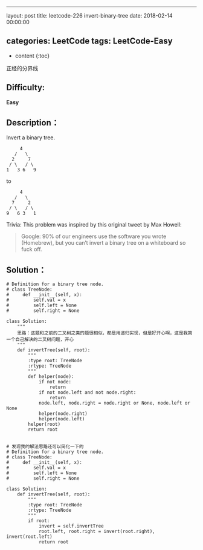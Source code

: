 
---
layout: post
title:  leetcode-226 invert-binary-tree
date:   2018-02-14 00:00:00

categories: LeetCode
tags: LeetCode-Easy
---

* content
{:toc}

正经的分界线





## Difficulty:

**Easy**

## Description：

Invert a binary tree.
```
     4
   /   \
  2     7
 / \   / \
1   3 6   9
```
to
```
     4
   /   \
  7     2
 / \   / \
9   6 3   1
```

Trivia:
This problem was inspired by this original tweet by Max Howell:
> Google: 90% of our engineers use the software you wrote (Homebrew), 
but you can’t invert a binary tree on a whiteboard so fuck off.

## Solution：

```
# Definition for a binary tree node.
# class TreeNode:
#     def __init__(self, x):
#         self.val = x
#         self.left = None
#         self.right = None

class Solution:
    """
    思路：这题和之前的二叉树之类的题很相似，都是用递归实现，但是好开心啊，这是我第一个自己解决的二叉树问题，开心
    """
    def invertTree(self, root):
        """
        :type root: TreeNode
        :rtype: TreeNode
        """
        def helper(node):
            if not node:
                return 
            if not node.left and not node.right:
                return
            node.left, node.right = node.right or None, node.left or None
            helper(node.right)
            helper(node.left)
        helper(root)
        return root
        

# 发现我的解法思路还可以简化一下的
# Definition for a binary tree node.
# class TreeNode:
#     def __init__(self, x):
#         self.val = x
#         self.left = None
#         self.right = None

class Solution:
    def invertTree(self, root):
        """
        :type root: TreeNode
        :rtype: TreeNode
        """
        if root:
            invert = self.invertTree
            root.left, root.right = invert(root.right), invert(root.left)
            return root
```